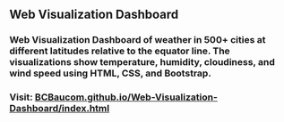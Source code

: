 ## Web Visualization Dashboard


### Web Visualization Dashboard of weather in 500+ cities at different latitudes relative to the equator line. The visualizations show temperature, humidity, cloudiness, and wind speed using HTML, CSS, and Bootstrap.

### Visit:  [BCBaucom.github.io/Web-Visualization-Dashboard/index.html](https://BCBaucom.github.io/Web-Visualization-Dashboard/index.html)
